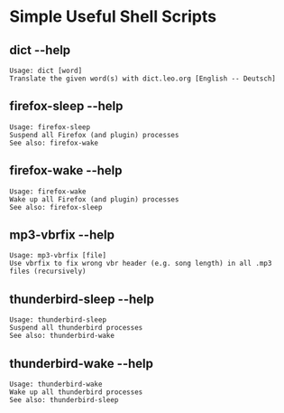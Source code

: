# Simple Useful Shell Scripts

## dict --help
    Usage: dict [word]
    Translate the given word(s) with dict.leo.org [English -- Deutsch]

## firefox-sleep --help
    Usage: firefox-sleep
    Suspend all Firefox (and plugin) processes
    See also: firefox-wake

## firefox-wake --help
    Usage: firefox-wake
    Wake up all Firefox (and plugin) processes
    See also: firefox-sleep

## mp3-vbrfix --help
    Usage: mp3-vbrfix [file]
    Use vbrfix to fix wrong vbr header (e.g. song length) in all .mp3 files (recursively)

## thunderbird-sleep --help
    Usage: thunderbird-sleep
    Suspend all thunderbird processes
    See also: thunderbird-wake

## thunderbird-wake --help
    Usage: thunderbird-wake
    Wake up all thunderbird processes
    See also: thunderbird-sleep
